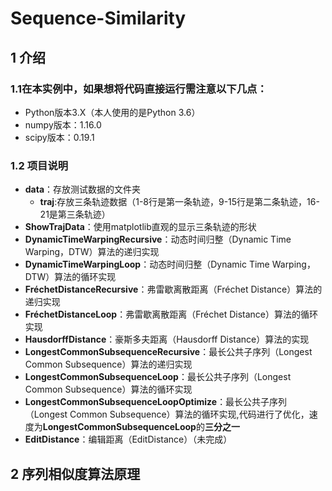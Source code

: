 # Sequence-Similarity
## 1 介绍
### 1.1在本实例中，如果想将代码直接运行需注意以下几点：
* Python版本3.X（本人使用的是Python 3.6）
* numpy版本：1.16.0
* scipy版本：0.19.1
### 1.2 项目说明

* **data**：存放测试数据的文件夹
    * **traj**:存放三条轨迹数据（1-8行是第一条轨迹，9-15行是第二条轨迹，16-21是第三条轨迹）
* **ShowTrajData**：使用matplotlib直观的显示三条轨迹的形状
* **DynamicTimeWarpingRecursive**：动态时间归整（Dynamic Time Warping，DTW）算法的递归实现
* **DynamicTimeWarpingLoop**：动态时间归整（Dynamic Time Warping，DTW）算法的循环实现
* **FréchetDistanceRecursive**：弗雷歇离散距离（Fréchet Distance）算法的递归实现
* **FréchetDistanceLoop**：弗雷歇离散距离（Fréchet Distance）算法的循环实现
* **HausdorffDistance**：豪斯多夫距离（Hausdorff Distance）算法的实现
* **LongestCommonSubsequenceRecursive**：最长公共子序列（Longest Common Subsequence）算法的递归实现
* **LongestCommonSubsequenceLoop**：最长公共子序列（Longest Common Subsequence）算法的循环实现
* **LongestCommonSubsequenceLoopOptimize**：最长公共子序列（Longest Common Subsequence）算法的循环实现,代码进行了优化，速度为**LongestCommonSubsequenceLoop**的**三分之一**
* **EditDistance**：编辑距离（EditDistance）（未完成）
## 2 序列相似度算法原理